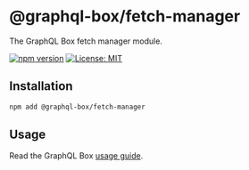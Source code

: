 # @graphql-box/fetch-manager

The GraphQL Box fetch manager module.

[![npm version](https://badge.fury.io/js/%40graphql-box%2Ffetch-manager.svg)](https://badge.fury.io/js/%40graphql-box%2Ffetch-manager)
[![License: MIT](https://img.shields.io/badge/License-MIT-yellow.svg)](LICENSE)

## Installation

```bash
npm add @graphql-box/fetch-manager
```

## Usage

Read the GraphQL Box [usage guide](../../README.md#usage).
